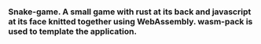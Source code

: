 ### Snake-game. A small game with rust at its back and javascript at its face knitted together using WebAssembly. wasm-pack is used to template the application.

